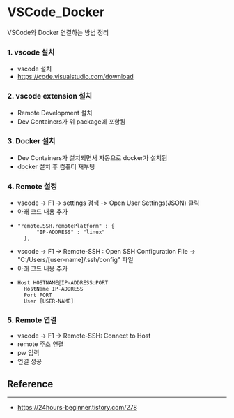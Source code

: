 # VSCode_Docker
VSCode와 Docker 연결하는 방법 정리

### 1. vscode 설치

- vscode 설치
- https://code.visualstudio.com/download

### 2. vscode extension 설치

- Remote Development 설치
- Dev Containers가 위 package에 포함됨

### 3. Docker 설치

- Dev Containers가 설치되면서 자동으로 docker가 설치됨
- docker 설치 후 컴퓨터 재부팅

### 4. Remote 설정

- vscode -> F1 -> settings 검색 -> Open User Settings(JSON) 클릭
- 아래 코드 내용 추가
- ```
  "remote.SSH.remotePlatform" : { 
        "IP-ADDRESS" : "linux" 
    },
  ```
- vscode -> F1 -> Remote-SSH : Open SSH Configuration File -> "C:/Users/[user-name]/.ssh/config" 파일
- 아래 코드 내용 추가
- ```
  Host HOSTNAME@IP-ADDRESS:PORT
    HostName IP-ADDRESS
    Port PORT
    User [USER-NAME]
  ```

### 5. Remote 연결

- vscode -> F1 -> Remote-SSH: Connect to Host
- remote 주소 연결
- pw 입력
- 연결 성공

## Reference
---
- https://24hours-beginner.tistory.com/278
